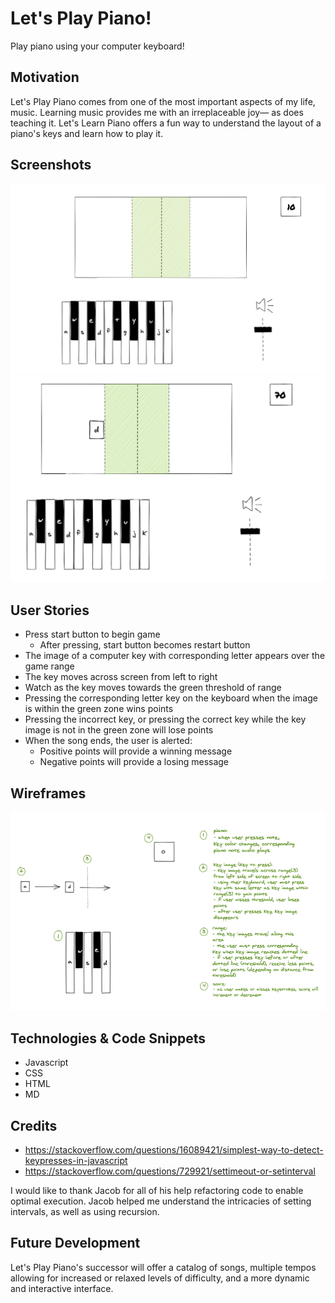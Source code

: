 # Let's Play Piano!
Play piano using your computer keyboard!

## Motivation
Let's Play Piano comes from one of the most important aspects of my life, music.
Learning music provides me with an irreplaceable joy— as does teaching it. Let's Learn Piano offers a fun
way to understand the layout of a piano's keys and learn how to play it.

## Screenshots
![Screenshot1](screenshot1.png)
![Screenshot2](screenshot2.png)



## User Stories
* Press start button to begin game
  - After pressing, start button becomes restart button
* The image of a computer key with corresponding letter appears over the game range
* The key moves across screen from left to right
* Watch as the key moves towards the green threshold of range
* Pressing the corresponding letter key on the keyboard when the image is within the green zone wins points
* Pressing the incorrect key, or pressing the correct key while the key image is not in the green zone will lose points
* When the song ends, the user is alerted:
  - Positive points will provide a winning message
  - Negative points will provide a losing message

## Wireframes
![Wireframes](piano-game-wireframes.png)

## Technologies & Code Snippets
* Javascript
* CSS
* HTML
* MD


## Credits
* https://stackoverflow.com/questions/16089421/simplest-way-to-detect-keypresses-in-javascript
* https://stackoverflow.com/questions/729921/settimeout-or-setinterval

I would like to thank Jacob for all of his help refactoring code to enable optimal execution. Jacob helped me understand the intricacies of setting intervals, as well as using recursion.


## Future Development
Let's Play Piano's successor will offer a catalog of songs, multiple tempos allowing for increased or relaxed levels of difficulty, and a more dynamic and interactive interface.